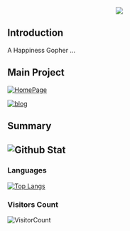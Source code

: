 <p align="center">
    <img align="center" src="https://raw.githubusercontent.com/egonelbre/gophers/master/.thumb/animation/gopher-dance-long-3x.gif"/>
</p>

## Introduction
A Happiness Gopher ...

## Main Project

[![HomePage](https://github-readme-stats.vercel.app/api/pin/?username=shit-hub&repo=shit-hub.github.io)](https://github.com/shit-hub/shit-hub.github.io)

[![blog](https://github-readme-stats.vercel.app/api/pin/?username=shit-hub&repo=blog)](https://github.com/shit-hub/blog)

## Summary
![Github Stat](https://github-readme-stats.vercel.app/api?username=shit-hub&hide_title=true&show_icons=true&theme=buefy&hide_border=true)
---

### Languages
[![Top Langs](https://github-readme-stats.vercel.app/api/top-langs/?username=shit-hub&hide_title=true&hide_border=true)](https://github.com/shithub)

### Visitors Count 
![VisitorCount](https://profile-counter.glitch.me/{shit-hub}/count.svg)
